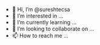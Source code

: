 - 👋 Hi, I’m @sureshtecsa
- 👀 I’m interested in ...
- 🌱 I’m currently learning ...
- 💞️ I’m looking to collaborate on ...
- 📫 How to reach me ...

<!---
sureshtecsa/sureshtecsa is a ✨ special ✨ repository because its `README.md` (this file) appears on your GitHub profile.
You can click the Preview link to take a look at your changes.
--->
